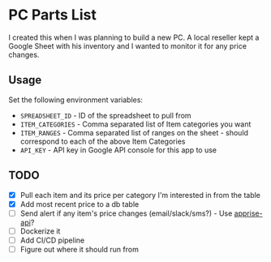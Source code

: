 # PC Parts List
I created this when I was planning to build a new PC. A local reseller kept a Google Sheet with his inventory
and I wanted to monitor it for any price changes.

## Usage
Set the following environment variables:
- `SPREADSHEET_ID` - ID of the spreadsheet to pull from
- `ITEM_CATEGORIES` - Comma separated list of Item categories you want
- `ITEM_RANGES` - Comma separated list of ranges on the sheet - should correspond to each of the above Item Categories
- `API_KEY` - API key in Google API console for this app to use

## TODO
- [x] Pull each item and its price per category I'm interested in from the table
- [x] Add most recent price to a db table
- [ ] Send alert if any item's price changes (email/slack/sms?) - Use [apprise-api](https://github.com/bkonicek/apprise-api)?
- [ ] Dockerize it
- [ ] Add CI/CD pipeline
- [ ] Figure out where it should run from